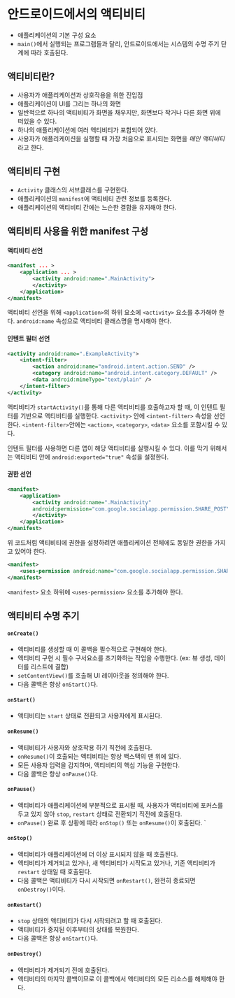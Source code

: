 # 안드로이드에서의 액티비티
- 애플리케이션의 기본 구성 요소
- `main()`에서 실행되는 프로그램들과 달리, 안드로이드에서는 시스템의 수명 주기 단계에 따라 호출된다.


## 액티비티란?
- 사용자가 애플리케이션과 상호작용을 위한 진입점
- 애플리케이션이 UI를 그리는 하나의 화면
- 일반적으로 하나의 액티비티가 화면을 채우지만, 화면보다 작거나 다른 화면 위에 떠있을 수 있다.
- 하나의 애플리케이션에 여러 액티비티가 포함되어 있다.
- 사용자가 애플리케이션을 실행할 때 가장 처음으로 표시되는 화면을 *메인 액티비티*라고 한다.


## 액티비티 구현
- `Activity` 클래스의 서브클래스를 구현한다.
- 애플리케이션의 `manifest`에 액티비티 관련 정보를 등록한다.
- 애플리케이션의 액티비티 간에는 느슨한 결합을 유지해야 한다.


## 액티비티 사용을 위한 manifest 구성
#### 액티비티 선언
```xml
<manifest ... >
	<application ... >
		<activity android:name=".MainActivity">
		</activity>
	</application>
</manifest>
```
액티비티 선언을 위해 `<application>`의 하위 요소에 `<activity>` 요소를 추가해야 한다.
`android:name` 속성으로 액티비티 클래스명을 명시해야 한다.

#### 인텐트 필터 선언
```xml
<activity android:name=".ExampleActivity">
	<intent-filter>
		<action android:name="android.intent.action.SEND" />
		<category android:name="android.intent.category.DEFAULT" />
		<data android:mimeType="text/plain" />
	</intent-filter>
</activity>
```
액티비티가 `startActivity()`를 통해 다른 액티비티를 호출하고자 할 때, 이 인텐트 필터를 기반으로 액티비티를 실행한다.
`<activity>` 안에 `<intent-filter>` 속성을 선언한다.
`<intent-filter>`안에는 `<action>`, `<category>`, `<data>` 요소를 포함시킬 수 있다.

인텐트 필터를 사용하면 다른 앱이 해당 액티비티를 실행시킬 수 있다. 이를 막기 위해서는 액티비티 안에 `android:exported="true"` 속성을 설정한다.

#### 권한 선언
```xml
<manifest>
	<application>
		<activity android:name=".MainActivity"
		android:permission="com.google.socialapp.permission.SHARE_POST">
		</activity>
	</application>
</manifest>
```
위 코드처럼 액티비티에 권한을 설정하려면 애플리케이션 전체에도 동일한 권한을 가지고 있어야 한다.
```xml
<manifest>
	<uses-permission android:name="com.google.socialapp.permission.SHARE_POST" />
</manifest>

```
`<manifest>` 요소 하위에 `<uses-permission>` 요소를 추가해야 한다.


## 액티비티 수명 주기
#### `onCreate()`
- 액티비티를 생성할 때 이 콜백을 필수적으로 구현해야 한다.
- 액티비티 구현 시 필수 구서요소를 초기화하는 작업을 수행한다. (ex: 뷰 생성, 데이터를 리스트에 결합)
- `setContentView()`를 호출해 UI 레이아웃을 정의해야 한다.
- 다음 콜백은 항상 `onStart()`다.

#### `onStart()`
- 액티비티는 `start` 상태로 전환되고 사용자에게 표시된다.

#### `onResume()`
- 액티비티가 사용자와 상호작용 하기 직전에 호출된다.
- `onResume()`이 호출되는 액티비티는 항상 백스택의 맨 위에 있다.
- 모든 사용자 입력을 감지하며, 액티비티의 핵심 기능을 구현한다.
- 다음 콜백은 항상 `onPause()`다.

#### `onPause()`
- 액티비티가 애플리케이션에 부분적으로 표시될 때, 사용자가 액티비티에 포커스를 두고 있지 않아 `stop`, `restart` 상태로 전환되기 직전에 호출된다.
- `onPause()` 완료 후 상황에 따라 `onStop()` 또는 `onResume()`이 호출된다.
`
#### `onStop()`
- 액티비티가 애플리케이션에 더 이상 표시되지 않을 때 호출된다.
- 액티비티가 제거되고 있거나, 새 액티비티가 시작도고 있거나, 기존 액티비티가 `restart` 상태일 때 호출된다.
- 다음 콜백은 액티비티가 다시 시작되면 `onRestart()`, 완전히 종료되면 `onDestroy()`이다.
#### `onRestart()`
- `stop` 상태의 액티비티가 다시 시작되려고 할 때 호출된다.
- 액티비티가 중지된 이후부터의 상태를 복원한다.
- 다음 콜백은 항상 `onStart()`다.
#### `onDestroy()`
- 액티비티가 제거되기 전에 호출된다.
- 액티비티의 마지막 콜백이므로 이 콜백에서 액티비티의 모든 리소스를 해제해야 한다.